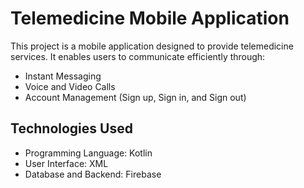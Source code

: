 
# Telemedicine Mobile Application  

This project is a mobile application designed to provide telemedicine services. It enables users to communicate efficiently through:  
- Instant Messaging  
- Voice and Video Calls  
- Account Management (Sign up, Sign in, and Sign out)  

## Technologies Used  
- Programming Language: Kotlin
- User Interface: XML  
- Database and Backend: Firebase 
